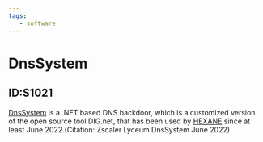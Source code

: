 ```yaml
---
tags:
   - software
---
```

# DnsSystem
## ID:S1021
[DnsSystem](/mitre/software/S1021) is a .NET based DNS backdoor, which is a customized version of the open source tool DIG.net, that has been used by [HEXANE](/mitre/groups/G1001) since at least June 2022.(Citation: Zscaler Lyceum DnsSystem June 2022)
